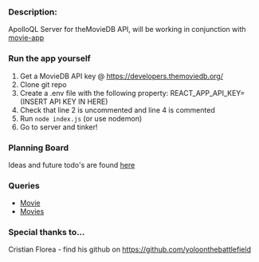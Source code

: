 ### Description:
ApolloQL Server for theMovieDB API, will be working in conjunction with [movie-app](https://github.com/henryhe44/movie-app)

### Run the app yourself
1) Get a MovieDB API key @ https://developers.themoviedb.org/
2) Clone git repo
3) Create a .env file with the following property: REACT_APP_API_KEY=(INSERT API KEY IN HERE)
4) Check that line 2 is uncommented and line 4 is commented
4) Run `node index.js` (or use nodemon)
5) Go to server and tinker!

### Planning Board
 Ideas and future todo's are found  [here](https://www.notion.so/daec20e458c34ea48ae585458e82b02d?v=c708b62ea18d4d94ac5f67b52dfa76a7)
  
### Queries
* [Movie](documentation\movie_queries.md)
* [Movies](documentation\movies_queries.md)

### Special thanks to...
Cristian Florea - find his github on https://github.com/yoloonthebattlefield